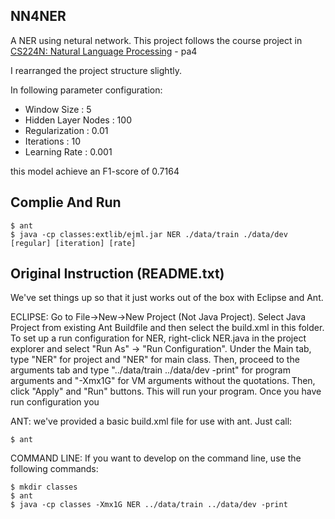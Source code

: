 ## NN4NER

A NER using netural network. This project follows the course project in [CS224N: Natural Language Processing](http://class.stanford.edu/cs224n/Fall2012) - pa4

I rearranged the project structure slightly.

In following parameter configuration:

* Window Size : 5
* Hidden Layer Nodes : 100
* Regularization : 0.01
* Iterations : 10
* Learning Rate : 0.001

this model achieve an F1-score of 0.7164

## Complie And Run

```
$ ant
$ java -cp classes:extlib/ejml.jar NER ./data/train ./data/dev [regular] [iteration] [rate]
```

## Original Instruction (README.txt)

We've set things up so that it just works out of the box with Eclipse and Ant. 


ECLIPSE:
Go to File->New->New Project (Not Java Project). Select Java Project from existing Ant Buildfile and then select the build.xml in this folder. 
To set up a run configuration for NER, right-click NER.java in the project explorer and select "Run As" -> "Run Configuration". 
Under the Main tab, type "NER" for project and "NER" for main class. Then, proceed to the arguments tab and type "../data/train ../data/dev -print" for program arguments and "-Xmx1G" for VM arguments without the quotations. 
Then, click "Apply" and "Run" buttons. This will run your program.
Once you have run configuration you 
 
ANT:
we've provided a basic build.xml file for use with ant.  Just call:

```
$ ant
```

COMMAND LINE:
If you want to develop on the command line, use the following commands:

```
$ mkdir classes
$ ant
$ java -cp classes -Xmx1G NER ../data/train ../data/dev -print
```
